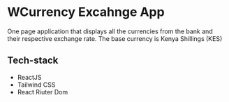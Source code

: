 # WCurrency Excahnge App

One page application that displays all the currencies from the bank and their respective exchange rate. The base currency is Kenya Shillings (KES)

## Tech-stack

- ReactJS
- Tailwind CSS
- React Riuter Dom
